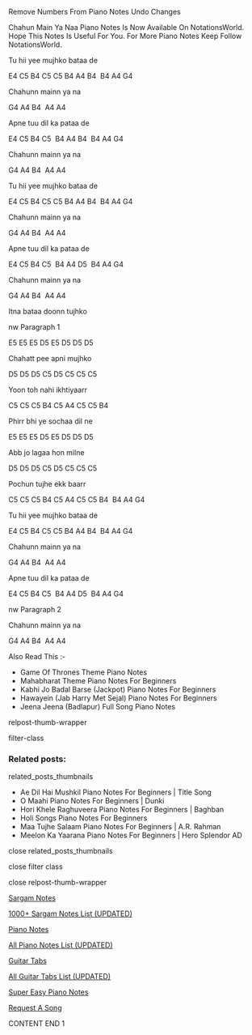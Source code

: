 
Remove Numbers From Piano Notes
Undo Changes

Chahun Main Ya Naa Piano Notes Is Now Available On NotationsWorld. Hope This Notes Is Useful For You. For More Piano Notes Keep Follow NotationsWorld.

Tu hii yee mujhko bataa de

E4 C5 B4 C5 C5 B4 A4 B4  B4 A4 G4

Chahunn mainn ya na

G4 A4 B4  A4 A4

Apne tuu dil ka pataa de

E4 C5 B4 C5  B4 A4 B4  B4 A4 G4

Chahunn mainn ya na

G4 A4 B4  A4 A4

Tu hii yee mujhko bataa de

E4 C5 B4 C5 C5 B4 A4 B4  B4 A4 G4

Chahunn mainn ya na

G4 A4 B4  A4 A4

Apne tuu dil ka pataa de

E4 C5 B4 C5  B4 A4 D5  B4 A4 G4

Chahunn mainn ya na

G4 A4 B4  A4 A4

Itna bataa doonn tujhko

nw Paragraph 1

E5 E5 E5 D5 E5 D5 D5 D5

Chahatt pee apni mujhko

D5 D5 D5 C5 D5 C5 C5 C5

Yoon toh nahi ikhtiyaarr

C5 C5 C5 B4 C5 A4 C5 C5 B4

Phirr bhi ye sochaa dil ne

E5 E5 E5 D5 E5 D5 D5 D5

Abb jo lagaa hon milne

D5 D5 D5 C5 D5 C5 C5 C5

Pochun tujhe ekk baarr

C5 C5 C5 B4 C5 A4 C5 C5 B4  B4 A4 G4

Tu hii yee mujhko bataa de

E4 C5 B4 C5 C5 B4 A4 B4  B4 A4 G4

Chahunn mainn ya na

G4 A4 B4  A4 A4

Apne tuu dil ka pataa de

E4 C5 B4 C5  B4 A4 D5  B4 A4 G4

nw Paragraph 2

Chahunn mainn ya na

G4 A4 B4  A4 A4

Also Read This :-

* Game Of Thrones Theme Piano Notes
* Mahabharat Theme Piano Notes For Beginners
* Kabhi Jo Badal Barse (Jackpot) Piano Notes For Beginners
* Hawayein (Jab Harry Met Sejal) Piano Notes For Beginners
* Jeena Jeena (Badlapur) Full Song Piano Notes

relpost-thumb-wrapper

filter-class

### Related posts:

related_posts_thumbnails

* Ae Dil Hai Mushkil Piano Notes For Beginners | Title Song
* O Maahi Piano Notes For Beginners | Dunki
* Hori Khele Raghuveera Piano Notes For Beginners | Baghban
* Holi Songs Piano Notes For Beginners
* Maa Tujhe Salaam Piano Notes For Beginners | A.R. Rahman
* Meelon Ka Yaarana Piano Notes For Beginners | Hero Splendor AD

close related_posts_thumbnails

close filter class

close relpost-thumb-wrapper

[Sargam Notes](https://www.notationsworld.com/sargam-notes.html)

[1000+ Sargam Notes List (UPDATED)](https://www.notationsworld.com/all-songs-list-sargam-notes.html)

[Piano Notes](https://www.notationsworld.com/piano-notes.html)

[All Piano Notes List (UPDATED)](https://www.notationsworld.com/all-songs-list-piano-notes.html)

[Guitar Tabs](https://www.notationsworld.com/guitar-tabs.html)

[All Guitar Tabs List (UPDATED)](https://www.notationsworld.com/all-songs-list-guitar-tabs.html)

[Super Easy Piano Notes](https://studywall.in/)

[Request A Song](https://www.notationsworld.com/request-a-song.html)

CONTENT END 1

